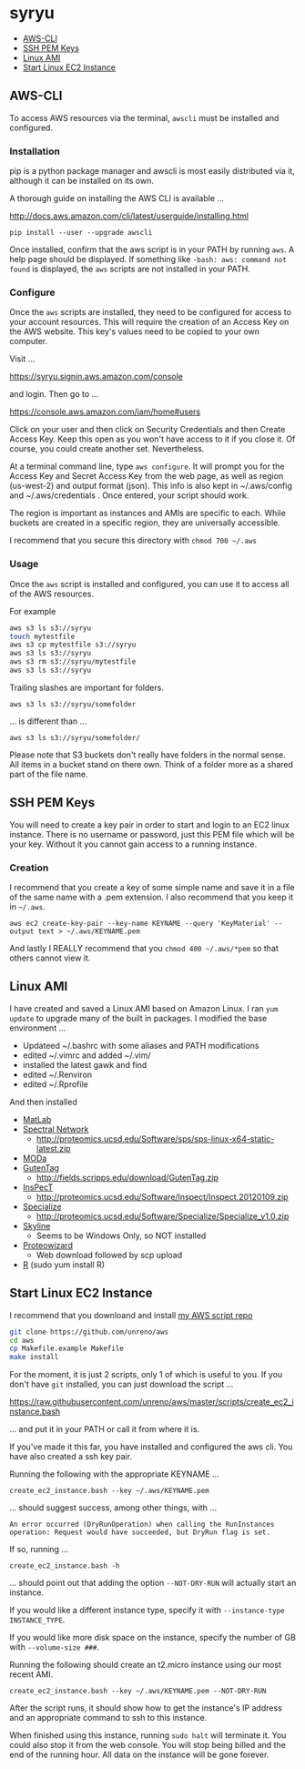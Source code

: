 # syryu

*	[AWS-CLI](#aws-cli)
*	[SSH PEM Keys](#ssh-pem-keys)
*	[Linux AMI](#linux-ami)
*	[Start Linux EC2 Instance](#start-linux-ec2-instance)




##	AWS-CLI

To access AWS resources via the terminal, `awscli` must be installed and configured.




###	Installation

pip is a python package manager and awscli is most easily distributed via it,
although it can be installed on its own.

A thorough guide on installing the AWS CLI is available ...

http://docs.aws.amazon.com/cli/latest/userguide/installing.html

`pip install --user --upgrade awscli`

Once installed, confirm that the aws script is in your PATH by running `aws`.
A help page should be displayed.
If something like `-bash: aws: command not found` is displayed,
the `aws` scripts are not installed in your PATH.




###	Configure

Once the `aws` scripts are installed, they need to be configured for access to your account resources.
This will require the creation of an Access Key on the AWS website.
This key's values need to be copied to your own computer.

Visit ...

https://syryu.signin.aws.amazon.com/console

and login. Then go to ...

https://console.aws.amazon.com/iam/home#users

Click on your user and then click on Security Credentials and then Create Access Key. Keep this open as you won't have access to it if you close it. Of course, you could create another set. Nevertheless.

At a terminal command line, type `aws configure`. It will prompt you for the Access Key and Secret Access Key from the web page, as well as region (us-west-2) and output format (json). This info is also kept in ~/.aws/config and ~/.aws/credentials . Once entered, your script should work.

The region is important as instances and AMIs are specific to each.
While buckets are created in a specific region, they are universally accessible.

I recommend that you secure this directory with `chmod 700 ~/.aws`




###	Usage

Once the `aws` script is installed and configured, you can use it to access all of the AWS resources.

For example

```BASH
aws s3 ls s3://syryu
touch mytestfile
aws s3 cp mytestfile s3://syryu
aws s3 ls s3://syryu
aws s3 rm s3://syryu/mytestfile
aws s3 ls s3://syryu
```

Trailing slashes are important for folders.

`aws s3 ls s3://syryu/somefolder`

... is different than ...

`aws s3 ls s3://syryu/somefolder/`

Please note that S3 buckets don't really have folders in the normal sense.
All items in a bucket stand on there own.
Think of a folder more as a shared part of the file name.




## SSH PEM Keys

You will need to create a key pair in order to start and login to an EC2 linux instance.
There is no username or password, just this PEM file which will be your key.
Without it you cannot gain access to a running instance.




### Creation

I recommend that you create a key of some simple name and save it in a file of the same name with a .pem extension.
I also recommend that you keep it in `~/.aws`.

`aws ec2 create-key-pair --key-name KEYNAME --query 'KeyMaterial' --output text > ~/.aws/KEYNAME.pem`

And lastly I REALLY recommend that you `chmod 400 ~/.aws/*pem` so that others cannot view it.




## Linux AMI

I have created and saved a Linux AMI based on Amazon Linux.
I ran `yum update` to upgrade many of the built in packages.
I modified the base environment ...
*	Updateed ~/.bashrc with some aliases and PATH modifications
* edited ~/.vimrc and added ~/.vim/
*	installed the latest gawk and find
*	edited ~/.Renviron
*	edited ~/.Rprofile

And then installed
*	[MatLab](http://www.mathworks.com/downloads/web_downloads/download_release?release=R2016b)
*	[Spectral Network](http://proteomics.ucsd.edu/software-tools/spectral-networks/)
	*	http://proteomics.ucsd.edu/Software/sps/sps-linux-x64-static-latest.zip
*	[MODa](http://prix.hanyang.ac.kr/download/software_archive/release/moda_v1.51.zip)
*	[GutenTag](http://fields.scripps.edu/yates/wp/?page_id=17)
	*	http://fields.scripps.edu/download/GutenTag.zip
*	[InsPecT](http://proteomics.ucsd.edu/Software/Inspect/)
	*	http://proteomics.ucsd.edu/Software/Inspect/Inspect.20120109.zip
*	[Specialize](http://proteomics.ucsd.edu/software-tools/specialize/)
	*	http://proteomics.ucsd.edu/Software/Specialize/Specialize_v1.0.zip
*	[Skyline](https://skyline.gs.washington.edu/labkey/project/home/software/Skyline/begin.view)
	*	Seems to be Windows Only, so NOT installed
*	[Proteowizard](http://proteowizard.sourceforge.net/downloads.shtml)
	*	Web download followed by scp upload
*	[R](https://www.r-project.org) (sudo yum install R)




## Start Linux EC2 Instance

I recommend that you downloand and install
[my AWS script repo](https://github.com/unreno/aws)

```BASH
git clone https://github.com/unreno/aws
cd aws
cp Makefile.example Makefile
make install
```

For the moment, it is just 2 scripts, only 1 of which is useful to you.
If you don't have `git` installed, you can just download the script ...

https://raw.githubusercontent.com/unreno/aws/master/scripts/create_ec2_instance.bash

... and put it in your PATH or call it from where it is.


If you've made it this far, you have installed and configured the aws cli.
You have also created a ssh key pair.

Running the following with the appropriate KEYNAME ...

`create_ec2_instance.bash --key ~/.aws/KEYNAME.pem`

... should suggest success, among other things, with ...

`An error occurred (DryRunOperation) when calling the RunInstances operation: Request would have succeeded, but DryRun flag is set.`



If so, running ...

`create_ec2_instance.bash -h`

... should point out that adding the option `--NOT-DRY-RUN` will actually start an instance.


If you would like a different instance type, specify it with `--instance-type INSTANCE_TYPE`.

If you would like more disk space on the instance, specify the number of GB with `--volume-size ###`.


Running the following should create an t2.micro instance using our most recent AMI.

`create_ec2_instance.bash --key ~/.aws/KEYNAME.pem --NOT-DRY-RUN`

After the script runs, it should show how to get the instance's IP address
and an appropriate command to ssh to this instance.


When finished using this instance, running `sudo halt` will terminate it.
You could also stop it from the web console.
You will stop being billed and the end of the running hour.
All data on the instance will be gone forever.









